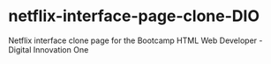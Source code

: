 # netflix-interface-page-clone-DIO
Netflix interface clone page for the Bootcamp HTML Web Developer - Digital Innovation One
